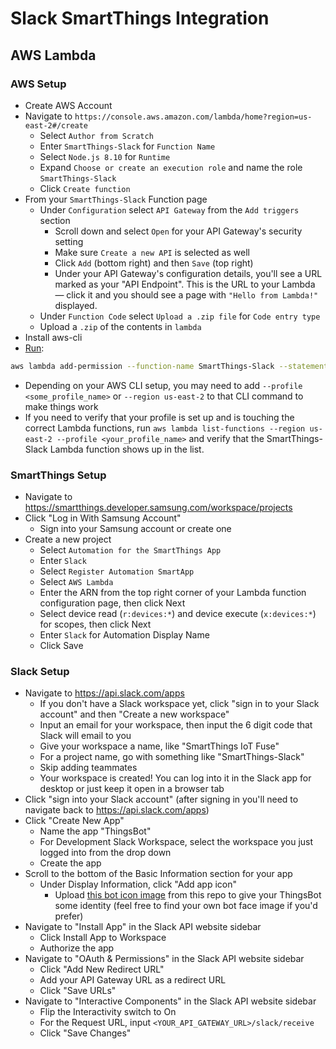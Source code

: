 # Slack SmartThings Integration

## AWS Lambda

### AWS Setup

* Create AWS Account
* Navigate to `https://console.aws.amazon.com/lambda/home?region=us-east-2#/create`
   * Select `Author from Scratch`
   * Enter `SmartThings-Slack` for `Function Name`
   * Select `Node.js 8.10` for `Runtime`
   * Expand `Choose or create an execution role` and name the role `SmartThings-Slack`
   * Click `Create function`
* From your `SmartThings-Slack` Function page
   * Under `Configuration` select `API Gateway` from the `Add triggers` section
      * Scroll down and select `Open` for your API Gateway's security setting
      * Make sure `Create a new API` is selected as well
      * Click `Add` (bottom right) and then `Save` (top right)
      * Under your API Gateway's configuration details, you'll see a URL marked as your "API Endpoint". This is the URL to your Lambda — click it and you should see a page with `"Hello from Lambda!"` displayed.
   * Under `Function Code` select `Upload a .zip file` for `Code entry type`
   * Upload a `.zip` of the contents in `lambda`
* Install aws-cli
* [Run](https://smartthings.developer.samsung.com/docs/guides/smartapps/aws-lambda.html):
```bash
aws lambda add-permission --function-name SmartThings-Slack --statement-id smartthings --principal 906037444270 --action lambda:InvokeFunction
```
   * Depending on your AWS CLI setup, you may need to add `--profile <some_profile_name>` or `--region us-east-2` to that CLI command to make things work
   * If you need to verify that your profile is set up and is touching the correct Lambda functions, run `aws lambda list-functions --region us-east-2 --profile <your_profile_name>` and verify that the SmartThings-Slack Lambda function shows up in the list.

### SmartThings Setup
* Navigate to https://smartthings.developer.samsung.com/workspace/projects
* Click "Log in With Samsung Account"
   * Sign into your Samsung account or create one
* Create a new project
   * Select `Automation for the SmartThings App`
   * Enter `Slack`
   * Select `Register Automation SmartApp`
   * Select `AWS Lambda`
   * Enter the ARN from the top right corner of your Lambda function configuration page, then click Next
   * Select device read (`r:devices:*`) and device execute (`x:devices:*`) for scopes, then click Next
   * Enter `Slack` for Automation Display Name
   * Click Save

### Slack Setup

* Navigate to https://api.slack.com/apps
   * If you don't have a Slack workspace yet, click "sign in to your Slack account" and then "Create a new workspace"
   * Input an email for your workspace, then input the 6 digit code that Slack will email to you
   * Give your workspace a name, like "SmartThings IoT Fuse"
   * For a project name, go with something like "SmartThings-Slack"
   * Skip adding teammates
   * Your workspace is created! You can log into it in the Slack app for desktop or just keep it open in a browser tab
* Click "sign into your Slack account" (after signing in you'll need to navigate back to https://api.slack.com/apps)
* Click "Create New App"
   * Name the app "ThingsBot"
   * For Development Slack Workspace, select the workspace you just logged into from the drop down
   * Create the app
* Scroll to the bottom of the Basic Information section for your app
   * Under Display Information, click "Add app icon"
      * Upload [this bot icon image](ThingsBot.png) from this repo to give your ThingsBot some identity
        (feel free to find your own bot face image if you'd prefer)
* Navigate to "Install App" in the Slack API website sidebar
   * Click Install App to Workspace
   * Authorize the app
* Navigate to "OAuth & Permissions" in the Slack API website sidebar
   * Click "Add New Redirect URL"
   * Add your API Gateway URL as a redirect URL
   * Click "Save URLs"
* Navigate to "Interactive Components" in the Slack API website sidebar
   * Flip the Interactivity switch to On
   * For the Request URL, input `<YOUR_API_GATEWAY_URL>/slack/receive`
   * Click "Save Changes"
